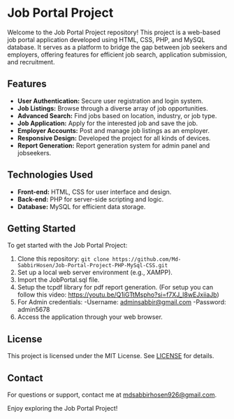 # Job Portal Project

Welcome to the Job Portal Project repository! This project is a web-based job portal application developed using HTML, CSS, PHP, and MySQL database. It serves as a platform to bridge the gap between job seekers and employers, offering features for efficient job search, application submission, and recruitment.

## Features

- **User Authentication:** Secure user registration and login system.
- **Job Listings:** Browse through a diverse array of job opportunities.
- **Advanced Search:** Find jobs based on location, industry, or job type.
- **Job Application:** Apply for the interested job and save the job.
- **Employer Accounts:** Post and manage job listings as an employer.
- **Responsive Design:** Developed the project for all kinds of devices.
- **Report Generation:** Report generation system for admin panel and jobseekers.

## Technologies Used

- **Front-end:** HTML, CSS for user interface and design.
- **Back-end:** PHP for server-side scripting and logic.
- **Database:** MySQL for efficient data storage.

## Getting Started

To get started with the Job Portal Project:

1. Clone this repository: `git clone https://github.com/Md-SabbirHosen/Job-Portal-Project-PHP-MySql-CSS.git`
2. Set up a local web server environment (e.g., XAMPP).
3. Import the JobPortal.sql file.
4. Setup the tcpdf library for pdf report generation. (For setup you can follow this video: https://youtu.be/Q1iGTtMspho?si=f7XJ_I8wEJxiiaJb)
5. For Admin credentials:
    -Username: adminsabbir@gmail.com
    -Password: admin5678
7. Access the application through your web browser.



## License

This project is licensed under the MIT License. See [LICENSE](LICENSE) for details.

## Contact

For questions or support, contact me at mdsabbirhosen926@gmail.com.

Enjoy exploring the Job Portal Project!

